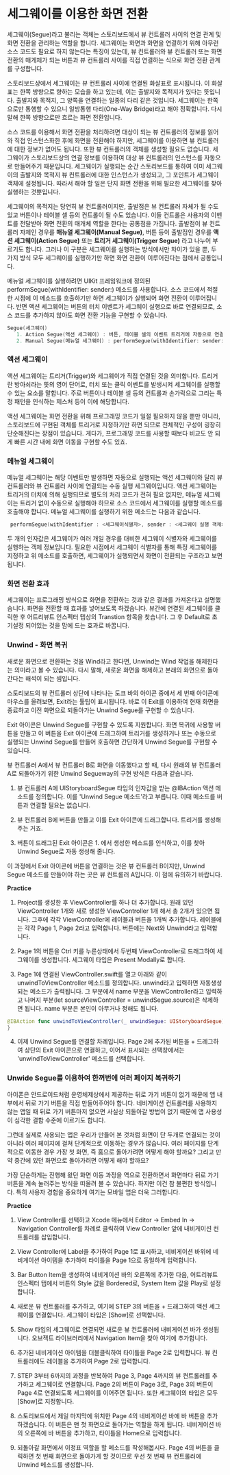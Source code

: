  # 세그웨이를 이용한 화면 전환
 
 세그웨이(Segue)라고 불리는 객체는 스토리보드에서 뷰 컨트롤러 사이의 연결 관계 및 화면 전환을 관리하는 역할을 합니다. 세그웨이는 화면과 화면을 연결하기 위해 아무런 소스 코드도 필요로 하지 않는다는 특징이 있는데, 뷰 컨트롤러와 뷰 컨트롤러 또는 화면 전환의 매게체가 되는 버튼과 뷰 컨트롤러 사이를 직접 연결하는 식으로 화면 전환 관계를 구성합니다.
 
 
 스토리보드상에서 세그웨이는 뷰 컨트롤러 사이에 연결된 화살표로 표시됩니다. 이 화살표는 한쪽 방향으로 향하는 모습을 하고 있는데, 이는 출발지와 목적지가 있다는 뜻입니다. 출발지와 목적지, 그 양쪽을 연결하는 일종의 다리 같은 것입니다. 세그웨이는 한쪽으로만 통행할 수 있으니 일방통행 다리(One-Way Bridge)라고 해야 정확합니다. 다시 말해 한쪽 방향으로만 흐르는 화면 전환입니다.
 
 
 소스 코드를 이용해서 화면 전환을 처리하려면 대상이 되는 뷰 컨트롤러의 정보를 읽어와 직접 인스턴스화한 후에 화면을 전환해야 하지만, 세그웨이를 이용하면 뷰 컨트롤러에 대한 정보가 없어도 됩니다. 또한 뷰 컨트롤러의 객체를 생성할 필요도 없습니다. 세그웨이가 스토리보드상의 연결 정보를 이용하여 대상 뷰 컨트롤러의 인스턴스를 자동으로 만들어주기 때문입니다. 세그웨이가 실행되는 순간 스토리보드를 통하여 이미 세그웨이의 출발지와 목적지 뷰 컨트롤러에 대한 인스턴스가 생성되고, 그 포인트가 세그웨이 객체에 설정됩니다. 따라서 해야 할 일은 단지 화면 전환을 위해 필요한 세그웨이를 찾아 실행하는 것뿐입니다.
 
 
 세그웨이의 목적지는 당연히 뷰 컨트롤러이지만, 출발점은 뷰 컨트롤러 자체가 될 수도 있고 버튼이나 테이블 셀 등의 컨트롤이 될 수도 있습니다. 이들 컨트롤은 사용자의 이벤트를 전달받아 화면 전환의 매개체 역할을 한다는 공통점을 가집니다. 출발점이 뷰 컨트롤러 자체인 경우를 **매뉴얼 세그웨이(Manual Segue)**, 버튼 등이 출발점인 경우를 **액션 세그웨이(Action Segue)** 또는 **트리거 세그웨이(Trigger Segue)** 라고 나누어 부르기도 합니다. 그러나 이 구분은 세그웨이를 실행하는 방식에서만 차이가 있을 뿐, 두 가지 방식 모두 세그웨이를 실행하기만 하면 화면 전환이 이루어진다는 점에서 공통입니다.
 
 
 메뉴얼 세그웨이를 실행하려면 UIKit 프레임워크에 정의된 performSegue(withIdentifier: sender:) 메소드를 사용합니다. 소스 코드에서 적절한 시점에 이 메소드를 호출하기만 하면 세그웨이가 실행되어 화면 전환이 이루어집니다. 반면 액션 세그웨이는 버튼의 터치 이벤트가 세그웨이 실행으로 바로 연결되므로, 소스 코드를 추가하지 않아도 화면 전환 기능을 구현할 수 있습니다.
 
 ```swift
 Segue(세그웨이)
    1. Action Segue(액션 세그웨이) : 버튼, 테이블 셀의 이벤트 트리거에 자동으로 연결
    2. Manual Segue(메뉴얼 세그웨이) : performSegue(withIdentifier: sender:)
 ```
 
 ### 액션 세그웨이
 
 액션 세그웨이는 트리거(Trigger)와 세그웨이가 직접 연결된 것을 의미합니다. 트리거란 방아쇠라는 뜻의 영어 단어로, 터치 또는 클릭 이벤트를 발생시켜 세그웨이를 실행할 수 있는 요소를 말합니다. 주로 버튼이나 테이블 셀 등의 컨트롤과 손가락으로 그리는 특정 패턴을 인식하는 제스처 등이 이에 해당합니다.
 
 
 액션 세그웨이는 화면 전환을 위해 프로그래밍 코드가 일절 필요하지 않을 뿐만 아니라, 스토리보드에 구현된 객체를 트리거로 지정하기만 하면 되므로 전체적인 구성이 굉장히 단순해진다는 장점이 있습니다. 게다가, 프로그래밍 코드를 사용할 때보다 비교도 안 되게 빠른 시간 내에 화면 이동을 구현할 수도 있죠.
 
 
 ### 메뉴얼 세그웨이
 
 메뉴얼 세그웨이는 해당 이벤트만 발생하면 자동으로 실행되는 액션 세그웨이와 달리 뷰 컨트롤러와 뷰 컨트롤러 사이에 연결되는 수동 실행 세그웨이입니다. 액션 세그웨이는 트리거의 터치에 의해 실행되므로 별도의 처리 코드가 전혀 필요 없지만, 메뉴얼 세그웨이는 트리거 없이 수동으로 실행해야 하므로 소스 코드에서 세그웨이를 실행할 메소드를 호출해야 합니다. 메뉴얼 세그웨이를 실행하기 위한 메소드는 다음과 같습니다.
```swift 
 performSegue(withIdentifier : <세그웨이식별자>, sender : <세그웨이 실행 객체>)
 ```
 두 개의 인자값은 세그웨이가 여러 개일 경우를 대비한 세그웨이 식별자와 세그웨이를 실행하는 객체 정보입니다. 필요한 시점에서 세그웨이 식별자를 통해 특정 세그웨이를 지정하고 위 메소드를 호출하면, 세그웨이가 실행되면서 화면이 전환되는 구조라고 보면 됩니다.
 
 
 ### 화면 전환 효과
 
 세그웨이는 프로그래밍 방식으로 화면을 전환하는 것과 같은 결과를 가져온다고 설명했습니다.
 화면을 전환할 때 효과를 넣어보도록 하겠습니다. 뷰간에 연결된 세그웨이를 클릭한 후 어트리뷰트 인스펙터 탭상의 Transtion 항목을 찾습니다. 그 후 Default로 초기설정 되어있는 것을 맘에 드는 효과로 바꿉니다.
 
 
 ### Unwind - 화면 복귀
 
 새로운 화면으로 전환하는 것을 Wind라고 한다면, Unwind는 Wind 작업을 해제한다는 의미라고 볼 수 있습니다. 다시 말해, 새로운 화면을 해제하고 본래의 화면으로 돌아간다는 해석이 되는 셈입니다.
 
 스토리보드의 뷰 컨트롤러 상단에 나타나는 도크 바의 아이콘 중에서 세 번째 아이콘에 마우스를 올려보면, Exit라는 툴팁이 표시됩니다. 바로 이 Exit를 이용하여 현재 화면을 종료하고 이전 화면으로 되돌아가는 Unwind Segue를 구현할 수 있습니다.
 
 Exit 아이콘은 Unwind Segue를 구현할 수 있도록 지원합니다. 화면 복귀에 사용할 버튼을 만들고 이 버튼을 Exit 아이콘에 드래그하여 트리거를 생성하거나 또는 수동으로 실행되는 Unwind Segue를 만들어 호출하면 간단하게 Unwind Segue를 구현할 수 있습니다.
 
 뷰 컨트롤러 A에서 뷰 컨트롤러 B로 화면을 이동했다고 할 때, 다시 원래의 뷰 컨트롤러 A로 되돌아가기 위한 Unwind Segueway의 구현 방식은 다음과 같습니다.
 
 1. 뷰 컨트롤러 A에 UIStoryboardSegue 타입의 인자값을 받는 @IBAction 액션 메소드를 정의합니다. 이를 'Unwind Segue 메소드'라고 부릅니다. 이때 메소드를 버튼과 연결할 필요는 없습니다.
 
 2. 뷰 컨트롤러 B에 버튼을 만들고 이를 Exit 아이콘에 드래그합니다. 트리거를 생성해주는 거죠.
 
 3. 버튼이 드래그된 Exit 아이콘은 1. 에서 생성한 메소드를 인식하고, 이를 찾아 Unwind Segue로 자동 생성해 줍니다.
 
 이 과정에서 Exit 아이콘에 버튼을 연결하는 것은 뷰 컨트롤러 B이지만, Unwind Segue 메소드를 만들어야 하는 곳은 뷰 컨트롤러 A입니다. 이 점에 유의하기 바랍니다.
 
 **Practice**
 
 1. Project를 생성한 후 ViewController를 하나 더 추가합니다. 원래 있던 ViewController 1개와 새로 생성한 ViewController 1개 해서 총 2개가 있으면 됩니다. 그후에 각각 ViewController에 레이블과 버튼을 1개씩 추가합니다. 레이블에는 각각 Page 1, Page 2라고 입력합니다. 버튼에는 Next와 Unwind라고 입력합니다.
 
 2. Page 1의 버튼을 Ctrl 키를 누른상태에서 두번째 ViewController로 드래그하여 세그웨이를 생성합니다. 세그웨이 타입은 Present Modally로 합니다.
 
 3. Page 1에 연결된 ViewController.swift를 열고 아래와 같이 unwindToViewController 메소드를 정의합니다. unwind라고 입력하면 자동생성되는 메소드가
 출력됩니다. 그 부분에서 name 부분을 ViewController라고 입력하고 나머지 부분(let sourceViewController = unwindSegue.source)은 삭제하면 됩니다. name 부분은 본인이 아무거나 정해도 됩니다.
 ```swift
 @IBAction func unwindToViewController(_ unwindSegue: UIStoryboardSegue) {
 }
 ```
 
 4. 이제 Unwind Segue를 연결할 차례입니다. Page 2에 추가된 버튼을 <Ctrl> + 드레그하여 상단의 Exit 아이콘으로 연결하고, 이어서 표시되는 선택창에서는 'unwindToViewController' 메소드를 선택합니다.
 
 
 ### Unwide Segue를 이용하여 한꺼번에 여러 페이지 복귀하기
 
 아이폰은 안드로이드처럼 운영체제상에서 제공하는 뒤로 가기 버튼이 없기 때문에 앱 내부에서 뒤로 가기 버튼을 직접 만들어주어야 합니다. 네비게이션 컨트롤러를 사용하지 않는 앱일 때 뒤로 가기 버튼마저 없으면 사실상 되돌아갈 방법이 없기 때문에 앱 사용성이 심각한 결함 수준에 이르기도 합니다.
 
 그런데 실제로 사용되는 앱은 우리가 만들어 본 것처럼 화면이 단 두개로 연결되는 것이 아니라 여러 페이지에 걸쳐 단계적으로 이동하는 경우가 많습니다. 여러 페이지를 단계적으로 이동한 경우 가장 첫 화면, 즉 홈으로 돌아가려면 어떻게 해야 할까요? 그리고 만약 중간에 있던 화면으로 돌아가려면 어떻게 해야 할까요?
 
 가장 단순하게는 진행해 왔던 화면 이동 과정을 역으로 전환하면서 화면마다 뒤로 가기 버튼을 계속 눌러주는 방식을 떠올려 볼 수 있습니다. 하지만 이건 참 불편한 방식입니다. 특히 사용자 경험을 중요하게 여기는 모바일 앱은 더욱 그러합니다.
 
 **Practice**
 
 1. View Controller를 선택하고 Xcode 메뉴에서 Editor -> Embed In -> Navigation Controller를 차례로 클릭하여 View Controller 앞에 내비게이션 컨트롤러를 삽입합니다.
 
 2. View Controller에 Label을 추가하여 Page 1로 표시하고, 네비게이션 바위에 네비게이션 아이템을 추가하여 타이틀을 Page 1으로 동일하게 입력합니다.
 
 3. Bar Button Item을 생성하여 네비게이션 바의 오른쪽에 추가한 다음, 어트리뷰트 인스펙터 탭에서 버튼의 Style 값을 Bordered로, System Item 값을 Play로 설정합니다.
 
 4. 새로운 뷰 컨트롤러를 추가하고, 여기에 STEP 3의 버튼을 <Ctrl> + 드래그하여 액션 세그웨이를 연결합니다. 세그웨이 타입은 [Show]로 선택합니다.
 
 5. Show 타입의 세그웨이로 연결되면 새로운 뷰 컨트롤러에 내비게이션 바가 생성됩니다. 오브젝트 라이브러리에서 Navigation Item을 찾아 여기에 추가합니다.
 
 6. 추가된 네비게이션 아이템을 더블클릭하여 타이틀을 Page 2로 입력합니다. 뷰 컨트롤러에도 레이블을 추가하여 Page 2로 입력합니다.
 
 7. STEP 3부터 6까지의 과정을 반복하여 Page 3, Page 4까지의 뷰 컨트롤러를 추가하고 세그웨이로 연결합니다. Page 2의 버튼이 Page 3로, Page 3의 버튼이 Page 4로 연결되도록 세그웨이를 이어주면 됩니다. 또한 세그웨이의 타입은 모두 [Show]로 지정합니다.
 
 8. 스토리보드에서 제일 마지막에 위치한 Page 4의 네비게이션 바에 바 버튼을 추가하겠습니다. 이 버튼은 맨 첫 화면으로 돌아가는 역할을 하게 됩니다. 네비게이션 바의 오른쪽에 바 버튼을 추가하고, 타이틀을 Home으로 입력합니다.
 
 9. 되돌아갈 화면에서 이정표 역할을 할 메소드를 작성해봅시다. Page 4의 버튼을 클릭하면 첫 번째 화면으로 돌아가게 할 것이므로 우선 첫 번째 뷰 컨트롤러에 Unwind 메소드를 생성합니다.
 
